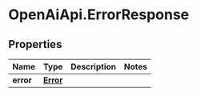 # OpenAiApi.ErrorResponse

## Properties
Name | Type | Description | Notes
------------ | ------------- | ------------- | -------------
**error** | [**Error**](Error.md) |  | 
